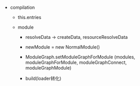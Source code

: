 - compilation

  - this.entries

  - module

    - resolveData -> createData, resourceResolveData
    
    - newModule = new NormalModule()

    - ModuleGraph.setModuleGraphForModule  (modules, moduleGraphForModule, moduleGraphConnect, moduleGraphModule)
    
    - build(loader转化)